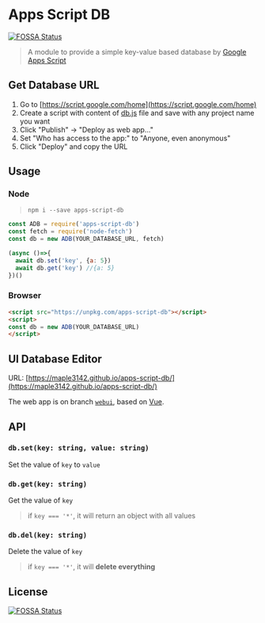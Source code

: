 # Apps Script DB
[![FOSSA Status](https://app.fossa.io/api/projects/git%2Bgithub.com%2Fmaple3142%2Fapps-script-db.svg?type=shield)](https://app.fossa.io/projects/git%2Bgithub.com%2Fmaple3142%2Fapps-script-db?ref=badge_shield)


> A module to provide a simple key-value based database by [Google Apps Script](https://developers.google.com/apps-script/)

## Get Database URL

1. Go to [https://script.google.com/home](https://script.google.com/home)
2. Create a script with content of [db.js](https://github.com/maple3142/apps-script-db/blob/master/db.js) file and save with any project name you want
3. Click "Publish" -> "Deploy as web app..."
4. Set "Who has access to the app:" to "Anyone, even anonymous"
5. Click "Deploy" and copy the URL

## Usage

### Node

> `npm i --save apps-script-db`

```js
const ADB = require('apps-script-db')
const fetch = require('node-fetch')
const db = new ADB(YOUR_DATABASE_URL, fetch)

(async ()=>{
  await db.set('key', {a: 5})
  await db.get('key') //{a: 5}
})()
```

### Browser

```html
<script src="https://unpkg.com/apps-script-db"></script>
<script>
const db = new ADB(YOUR_DATABASE_URL)
</script>
```

## UI Database Editor

URL: [https://maple3142.github.io/apps-script-db/](https://maple3142.github.io/apps-script-db/)

The web app is on branch [`webui`](https://github.com/maple3142/apps-script-db/tree/webui), based on [Vue](https://github.com/vuejs/vue).

## API

### `db.set(key: string, value: string)`

Set the value of `key` to `value`

### `db.get(key: string)`

Get the value of `key`

> if `key === '*'`, it will return an object with all values

### `db.del(key: string)`

Delete the value of `key`

> if `key === '*'`, it will **delete everything**


## License
[![FOSSA Status](https://app.fossa.io/api/projects/git%2Bgithub.com%2Fmaple3142%2Fapps-script-db.svg?type=large)](https://app.fossa.io/projects/git%2Bgithub.com%2Fmaple3142%2Fapps-script-db?ref=badge_large)